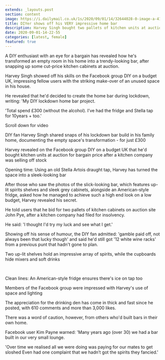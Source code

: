 ```yaml
---
extends: _layouts.post
section: content
image: https://i.dailymail.co.uk/1s/2020/09/01/14/32644028-0-image-a-41_1598965986555.jpg 
title: DIYer shows off his VERY impressive home bar 
description: Harvey Singh bought two pallets of kitchen units at auction after spotting a company was selling them off. He then added up-lit shelves and a Stella draught tap to transform the unused space. 
date: 2020-09-01-14-22-55 
categories: [latest, female] 
featured: true 
--- 
```

A DIY enthusiast with an eye for a bargain has revealed how he's transformed an empty room in his home into a trendy-looking bar, after snapping up some cut-price kitchen cabinets at auction. 

Harvey Singh showed off his skills on the Facebook group DIY on a budget UK, impressing fellow users with the striking make-over of an unused space in his house. 

He revealed that he'd decided to create the home bar during lockdown, writing: 'My DIY lockdown home bar project. 

'Total spend £300 (without the alcohol). I’ve had the fridge and Stella tap for 10years + too.'  

Scroll down for video 

DIY fan Harvey Singh shared snaps of his lockdown bar build in his family home, documenting the empty space's transformation - for just £300

Harvey revealed on the Facebook group DIY on a budget UK that he'd bought kitchen units at auction for bargain price after a kitchen company was selling off stock

Opening time: Using an old Stella Artois draught tap, Harvey has turned the space into a sleek-looking bar

After those who saw the photos of the slick-looking bar, which features up-lit spirits shelves and sleek grey cabinets, alongside an American-style fridge, asked how he managed to achieve such a high end look on a low budget, Harvey revealed his secret.  

He told users that he bid for two pallets of kitchen cabinets on auction site John Pye, after a kitchen company had filed for insolvency. 

He said: 'I thought I'd try my luck and see what I get.' 

Showing off his sense of humour, the DIY fan admitted: 'gamble paid off, not always been that lucky though' and said he'd still got '12 white wine racks' from a previous punt that hadn't gone to plan.

Two up-lit shelves hold an impressive array of spirits, while the cupboards hide mixers and soft drinks

 

Clean lines: An American-style fridge ensures there's ice on tap too

Members of the Facebook group were impressed with Harvey's use of space and lighting

The appreciation for the drinking den has come in thick and fast since he posted, with 610 comments and more than 3,000 likes. 

There was a word of caution, however, from others who'd built bars in their own home. 

Facebook user Kim Payne warned: 'Many years ago (over 30) we had a bar built in our very small lounge. 

'Over time we realised all we were doing was paying for our mates to get sloshed Even had one complaint that we hadn’t got the spirits they fancied.'

